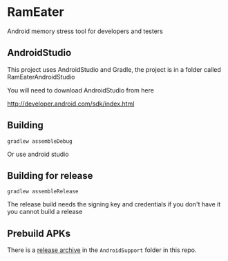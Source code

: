 # RamEater
Android memory stress tool for developers and testers

## AndroidStudio

This project uses AndroidStudio and Gradle, the project is in a folder called RamEaterAndroidStudio

You will need to download AndroidStudio from here

http://developer.android.com/sdk/index.html

## Building

```gradlew assembleDebug```

Or use android studio

## Building for release

```gradlew assembleRelease```

The release build needs the signing key and credentials if you don't have it you cannot build a release

## Prebuild APKs

There is a [release archive](AndroidSupport/releases/README.md) in the `AndroidSupport` folder in this repo.

